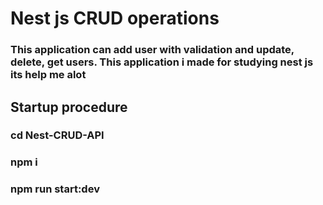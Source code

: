 # Nest js CRUD operations

### This application can add user with validation and update, delete, get users. This application i made for studying nest js its help me alot

## Startup procedure

### cd Nest-CRUD-API

### npm i

### npm run start:dev